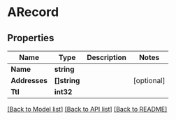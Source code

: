 # ARecord

## Properties

Name | Type | Description | Notes
------------ | ------------- | ------------- | -------------
**Name** | **string** |  | 
**Addresses** | **[]string** |  | [optional] 
**Ttl** | **int32** |  | 

[[Back to Model list]](../README.md#documentation-for-models) [[Back to API list]](../README.md#documentation-for-api-endpoints) [[Back to README]](../README.md)


